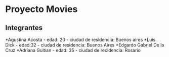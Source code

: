 # Proyecto Movies

## Integrantes

*Agustina Acosta - edad: 20 - ciudad de residencia: Buenos aires
*Luis Dick - edad:32 - ciudad de residencia: Buenos Aires
*Edgardo Gabriel De la Cruz
*Adriana Guitian - edad: 35 - ciudad de recidencia: Rosario

